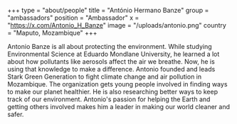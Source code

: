 +++
type = "about/people"
title = "António Hermano Banze"
group = "ambassadors"
position = "Ambassador"
x = "https://x.com/Antonio_H_Banze"
image = "/uploads/antonio.png"
country = "Maputo, Mozambique"
+++
<!--StartFragment-->

Antonio Banze is all about protecting the environment. While studying Environmental Science at Eduardo Mondlane University, he learned a lot about how pollutants like aerosols affect the air we breathe. Now, he is using that knowledge to make a difference. Antonio founded and leads Stark Green Generation to fight climate change and air pollution in Mozambique. The organization gets young people involved in finding ways to make our planet healthier. He is also researching better ways to keep track of our environment. Antonio's passion for helping the Earth and getting others involved makes him a leader in making our world cleaner and safer.



<!--EndFragment-->
